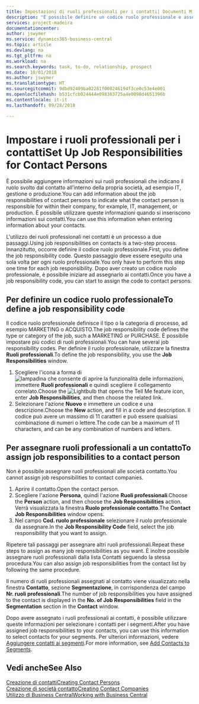 ```yaml
---
title: Impostazioni di ruoli professionali per i contatti| Documenti Microsoft
description: "È possibile definire un codice ruolo professionale e assegnarlo a un contatto per indicare i task per cui il contatto è responsabile nella propria società, ad esempio IT o produzione."
services: project-madeira
documentationcenter: 
author: jswymer
ms.service: dynamics365-business-central
ms.topic: article
ms.devlang: na
ms.tgt_pltfrm: na
ms.workload: na
ms.search.keywords: task, to-do, relationship, prospect
ms.date: 10/01/2018
ms.author: jswymer
ms.translationtype: HT
ms.sourcegitcommit: 9dbd92409ba02281f008246194f3ce0c53e4e001
ms.openlocfilehash: b531cfcb024444e098363725a4e0098d4651396b
ms.contentlocale: it-it
ms.lasthandoff: 09/28/2018

---
```

# <a name="set-up-job-responsibilities-for-contact-persons"></a><span data-ttu-id="a9133-103">Impostare i ruoli professionali per i contatti</span><span class="sxs-lookup"><span data-stu-id="a9133-103">Set Up Job Responsibilities for Contact Persons</span></span>
<span data-ttu-id="a9133-104">È possibile aggiungere informazioni sui ruoli professionali che indicano il ruolo svolto dal contatto all'interno della propria società, ad esempio IT, gestione o produzione.</span><span class="sxs-lookup"><span data-stu-id="a9133-104">You can add information about the job responsibilities of contact persons to indicate what the contact person is responsible for within their company, for example, IT, management, or production.</span></span> <span data-ttu-id="a9133-105">È possibile utilizzare queste informazioni quando si inseriscono informazioni sui contatti.</span><span class="sxs-lookup"><span data-stu-id="a9133-105">You can use this information when entering information about your contacts.</span></span>

<span data-ttu-id="a9133-106">L'utilizzo dei ruoli professionali nei contatti è un processo a due passaggi.</span><span class="sxs-lookup"><span data-stu-id="a9133-106">Using job responsibilities on contacts is a two-step process.</span></span> <span data-ttu-id="a9133-107">Innanzitutto, occorre definire il codice ruolo professionale.</span><span class="sxs-lookup"><span data-stu-id="a9133-107">First, you define the job responsibility code.</span></span> <span data-ttu-id="a9133-108">Questo passaggio deve essere eseguito una sola volta per ogni ruolo professionale.</span><span class="sxs-lookup"><span data-stu-id="a9133-108">You only have to perform this step one time for each job responsibility.</span></span> <span data-ttu-id="a9133-109">Dopo aver creato un codice ruolo professionale, è possibile iniziare ad assegnarlo ai contatti.</span><span class="sxs-lookup"><span data-stu-id="a9133-109">Once you have a job responsibility code, you can start to assign the code to contact persons.</span></span>

## <a name="to-define-a-job-responsibility-code"></a><span data-ttu-id="a9133-110">Per definire un codice ruolo professionale</span><span class="sxs-lookup"><span data-stu-id="a9133-110">To define a job responsibility code</span></span>
<span data-ttu-id="a9133-111">Il codice ruolo professionale definisce il tipo o la categoria di processo, ad esempio MARKETING o ACQUISTO.</span><span class="sxs-lookup"><span data-stu-id="a9133-111">The job responsibility code defines the type or category of the job, such a MARKETING or PURCHASE.</span></span> <span data-ttu-id="a9133-112">È possibile impostare più codici di ruoli professionali.</span><span class="sxs-lookup"><span data-stu-id="a9133-112">You can have several job responsibility codes.</span></span> <span data-ttu-id="a9133-113">Per definire il ruolo professionale, utilizzare la finestra **Ruoli professionali**.</span><span class="sxs-lookup"><span data-stu-id="a9133-113">To define the job responsibility, you use the **Job Responsibilities** window.</span></span>

1. <span data-ttu-id="a9133-114">Scegliere l'icona a forma di ![lampadina che consente di aprire la funzionalità delle informazioni](media/ui-search/search_small.png "Informazioni sull'operazione che si desidera eseguire"), immettere **Ruoli professionali** e quindi scegliere il collegamento correlato.</span><span class="sxs-lookup"><span data-stu-id="a9133-114">Choose the ![Lightbulb that opens the Tell Me feature](media/ui-search/search_small.png "Tell me what you want to do") icon, enter **Job Responsibilities**, and then choose the related link.</span></span>
2. <span data-ttu-id="a9133-115">Selezionare l'azione **Nuovo** e immettere un codice e una descrizione.</span><span class="sxs-lookup"><span data-stu-id="a9133-115">Choose the **New** action, and fill in a code and description.</span></span> <span data-ttu-id="a9133-116">Il codice può avere un massimo di 11 caratteri e può essere qualsiasi combinazione di numeri o lettere.</span><span class="sxs-lookup"><span data-stu-id="a9133-116">The code can be a maximum of 11 characters, and can be any combination of numbers and letters.</span></span>

## <a name="to-assign-job-responsibilities-to-a-contact-person"></a><span data-ttu-id="a9133-117">Per assegnare ruoli professionali a un contatto</span><span class="sxs-lookup"><span data-stu-id="a9133-117">To assign job responsibilities to a contact person</span></span>
<span data-ttu-id="a9133-118">Non è possibile assegnare ruoli professionali alle società contatto.</span><span class="sxs-lookup"><span data-stu-id="a9133-118">You cannot assign job responsibilities to contact companies.</span></span>

1. <span data-ttu-id="a9133-119">Aprire il contatto.</span><span class="sxs-lookup"><span data-stu-id="a9133-119">Open the contact person.</span></span>
2. <span data-ttu-id="a9133-120">Scegliere l'azione **Persona**, quindi l'azione **Ruoli professionali**.</span><span class="sxs-lookup"><span data-stu-id="a9133-120">Choose the **Person** action, and then choose the **Job Responsibilities** action.</span></span> <span data-ttu-id="a9133-121">Verrà visualizzata la finestra **Ruolo professionale contatto**.</span><span class="sxs-lookup"><span data-stu-id="a9133-121">The **Contact Job Responsibilities** window opens.</span></span>
3. <span data-ttu-id="a9133-122">Nel campo **Cod. ruolo professionale** selezionare il ruolo professionale da assegnare.</span><span class="sxs-lookup"><span data-stu-id="a9133-122">In the **Job Responsibility Code** field, select the job responsibility that you want to assign.</span></span>

<span data-ttu-id="a9133-123">Ripetere tali passaggi per assegnare altri ruoli professionali.</span><span class="sxs-lookup"><span data-stu-id="a9133-123">Repeat these steps to assign as many job responsibilities as you want.</span></span> <span data-ttu-id="a9133-124">È inoltre possibile assegnare ruoli professionali dalla lista Contatti seguendo la stessa procedura.</span><span class="sxs-lookup"><span data-stu-id="a9133-124">You can also assign job responsibilities from the contact list by following the same procedure.</span></span>

<span data-ttu-id="a9133-125">Il numero di ruoli professionali assegnati al contatto viene visualizzato nella finestra **Contatto**, sezione **Segmentazione**, in corrispondenza del campo **Nr. ruoli professionali**.</span><span class="sxs-lookup"><span data-stu-id="a9133-125">The number of job responsibilities you have assigned to the contact is displayed in the **No. of Job Responsibilities** field in the **Segmentation** section in the **Contact** window.</span></span>

<span data-ttu-id="a9133-126">Dopo avere assegnato i ruoli professionali ai contatti, è possibile utilizzare queste informazioni per selezionare i contatti per i segmenti.</span><span class="sxs-lookup"><span data-stu-id="a9133-126">After you have assigned job responsibilities to your contacts, you can use this information to select contacts for your segments.</span></span> <span data-ttu-id="a9133-127">Per ulteriori informazioni, vedere [Aggiungere contatti ai segmenti](marketing-add-contact-segment.md).</span><span class="sxs-lookup"><span data-stu-id="a9133-127">For more information, see [Add Contacts to Segments](marketing-add-contact-segment.md).</span></span>

## <a name="see-also"></a><span data-ttu-id="a9133-128">Vedi anche</span><span class="sxs-lookup"><span data-stu-id="a9133-128">See Also</span></span>
[<span data-ttu-id="a9133-129">Creazione di contatti</span><span class="sxs-lookup"><span data-stu-id="a9133-129">Creating Contact Persons</span></span>](marketing-create-contact-persons.md)  
[<span data-ttu-id="a9133-130">Creazione di società contatto</span><span class="sxs-lookup"><span data-stu-id="a9133-130">Creating Contact Companies</span></span>](marketing-create-contact-companies.md)  
[<span data-ttu-id="a9133-131">Utilizzo di Business Central</span><span class="sxs-lookup"><span data-stu-id="a9133-131">Working with Business Central</span></span>](ui-work-product.md)

